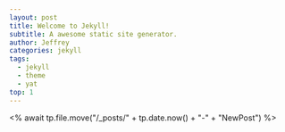 ```yaml
---
layout: post
title: Welcome to Jekyll!
subtitle: A awesome static site generator.
author: Jeffrey
categories: jekyll
tags:
  - jekyll
  - theme
  - yat
top: 1
---
```

<% await tp.file.move("/_posts/" + tp.date.now() + "-" + "NewPost") %>
